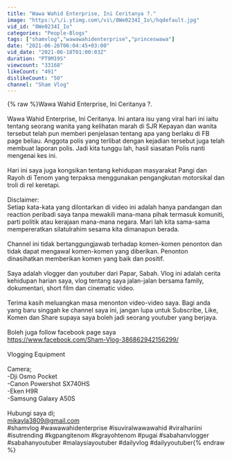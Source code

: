 ```yaml
---
title: "Wawa Wahid Enterprise, Ini Ceritanya ?."
image: "https:\/\/i.ytimg.com\/vi\/8We0234I_Io\/hqdefault.jpg"
vid_id: "8We0234I_Io"
categories: "People-Blogs"
tags: ["shamvlog","wawawahidenterprise","princeswawa"]
date: "2021-06-26T06:04:45+03:00"
vid_date: "2021-06-18T01:00:03Z"
duration: "PT9M19S"
viewcount: "33168"
likeCount: "491"
dislikeCount: "50"
channel: "Sham Vlog"
---
```

{% raw %}Wawa Wahid Enterprise, Ini Ceritanya ?. <br /><br />Wawa Wahid Enterprise, Ini Ceritanya.  Ini antara isu yang viral hari ini iaitu tentang seorang wanita yang kelihatan marah di SJR Kepayan dan wanita tersebut telah pun memberi penjelasan tentang apa yang berlaku di FB page beliau. Anggota polis yang terlibat dengan kejadian tersebut juga telah membuat laporan polis. Jadi kita tunggu lah, hasil siasatan Polis nanti mengenai kes ini.  <br /><br />Hari ini saya juga kongsikan tentang kehidupan masyarakat Pangi dan Rayoh di Tenom yang terpaksa menggunakan pengangkutan motorsikal dan troli di rel keretapi. <br /><br />Disclaimer:<br />Setiap kata-kata yang dilontarkan di video ini adalah hanya pandangan dan reaction peribadi saya tanpa mewakili mana-mana pihak termasuk komuniti, parti politik atau kerajaan mana-mana negara. Mari lah kita sama-sama mempereratkan silatulrahim sesama kita dimanapun berada. <br /><br />Channel ini tidak bertanggungjawab terhadap komen-komen penonton dan tidak dapat mengawal komen-komen yang diberikan. Penonton dinasihatkan memberikan komen yang baik dan positif. <br /><br />Saya adalah vlogger dan youtuber dari Papar, Sabah. Vlog ini adalah cerita kehidupan harian saya, vlog tentang saya jalan-jalan bersama family, dokumentari, short film dan cinematic video. <br /><br />Terima kasih meluangkan masa menonton video-video saya. Bagi anda yang baru singgah ke channel saya ini, jangan lupa untuk Subscribe, Like, Komen dan Share supaya saya boleh jadi seorang youtuber yang berjaya. <br /><br />Boleh juga follow facebook page saya<br /><a rel="nofollow" target="blank" href="https://www.facebook.com/Sham-Vlog-386862942156299/">https://www.facebook.com/Sham-Vlog-386862942156299/</a> <br /><br />Vlogging Equipment <br /><br />Camera;<br />-Dji Osmo Pocket<br />-Canon Powershot SX740HS<br />-Eken H9R<br />-Samsung Galaxy A50S <br /><br />Hubungi saya di;<br />mikayla3809@gmail.com<br />#shamvlog #wawawahidenterprise #isuviralwawawahid #viralhariini #isutrending #kgpangitenom #kgrayohtenom #pugai #sabahanvlogger #sabahanyoutuber #malaysiayoutuber #dailyvlog #dailyyoutuber{% endraw %}
